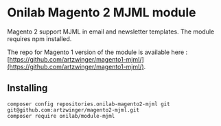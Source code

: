 # Onilab Magento 2 MJML module
Magento 2 support MJML in email and newsletter templates.
The module requires npm installed.

The repo for Magento 1 version of the module is available here : 
[https://github.com/artzwinger/magento1-mjml/](https://github.com/artzwinger/magento1-mjml/).

## Installing

```
composer config repositories.onilab-magento2-mjml git git@github.com:artzwinger/magento2-mjml.git
composer require onilab/module-mjml
```
